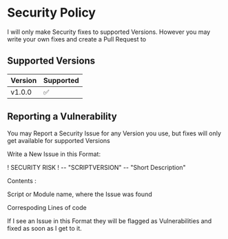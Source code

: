 # Security Policy

I will only make Security fixes to supported Versions.
However you may write your own fixes and create a Pull Request to <Branch>

## Supported Versions

| Version     | Supported          |
| ----------- | ------------------ |
| v1.0.0      | :white_check_mark: |

## Reporting a Vulnerability

You may Report a Security Issue for any Version you use, but fixes will only get available for supported Versions

Write a New Issue in this Format:

! SECURITY RISK ! -- "SCRIPTVERSION" -- "Short Description"

Contents : 
  
  Script or Module name, where the Issue was found
  
  Correspoding Lines of code
  

If I see an Issue in this Format they will be flagged as Vulnerabilities and fixed as soon as I get to it.
